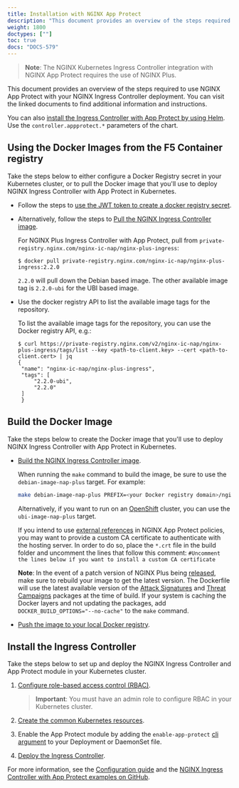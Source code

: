 ```yaml
---
title: Installation with NGINX App Protect
description: "This document provides an overview of the steps required to use NGINX App Protect with your NGINX Ingress Controller deployment."
weight: 1800
doctypes: [""]
toc: true
docs: "DOCS-579"
---
```


> **Note**: The NGINX Kubernetes Ingress Controller integration with NGINX App Protect requires the use of NGINX Plus.

This document provides an overview of the steps required to use NGINX App Protect with your NGINX Ingress Controller deployment. You can visit the linked documents to find additional information and instructions.

You can also [install the Ingress Controller with App Protect by using Helm](/nginx-ingress-controller/installation/installation-with-helm/). Use the `controller.appprotect.*` parameters of the chart.

## Using the Docker Images from the F5 Container registry

Take the steps below to either configure a Docker Registry secret in your Kubernetes cluster, or to pull the Docker image that you'll use to deploy NGINX Ingress Controller with App Protect in Kubernetes.

- Follow the steps to [use the JWT token to create a docker registry secret](/nginx-ingress-controller/installation/using-the-jwt-token-docker-secret).

- Alternatively, follow the steps to [Pull the NGINX Ingress Controller image](/nginx-ingress-controller/installation/pulling-ingress-controller-image).

    For NGINX Plus Ingress Controller with App Protect, pull from `private-registry.nginx.com/nginx-ic-nap/nginx-plus-ingress`:
   ```
   $ docker pull private-registry.nginx.com/nginx-ic-nap/nginx-plus-ingress:2.2.0
   ```
    `2.2.0` will pull down the Debian based image. The other available image tag is `2.2.0-ubi` for the UBI based image.

- Use the docker registry API to list the available image tags for the repository.

   To list the available image tags for the repository, you can use the Docker registry API, e.g.:
   ```
   $ curl https://private-registry.nginx.com/v2/nginx-ic-nap/nginx-plus-ingress/tags/list --key <path-to-client.key> --cert <path-to-client.cert> | jq
   {
    "name": "nginx-ic-nap/nginx-plus-ingress",
    "tags": [
        "2.2.0-ubi",
        "2.2.0"
    ]
    }
   ```

## Build the Docker Image

Take the steps below to create the Docker image that you'll use to deploy NGINX Ingress Controller with App Protect in Kubernetes.

- [Build the NGINX Ingress Controller image](/nginx-ingress-controller/installation/building-ingress-controller-image).

    When running the `make` command to build the image, be sure to use the `debian-image-nap-plus` target. For example:

    ```bash
    make debian-image-nap-plus PREFIX=<your Docker registry domain>/nginx-plus-ingress
    ```
    Alternatively, if you want to run on an [OpenShift](https://www.openshift.com/) cluster, you can use the `ubi-image-nap-plus` target.

    If you intend to use [external references](https://docs.nginx.com/nginx-app-protect/configuration/#external-references) in NGINX App Protect policies, you may want to provide a custom CA certificate to authenticate with the hosting server.
    In order to do so, place the `*.crt` file in the build folder and uncomment the lines that follow this comment:
    `#Uncomment the lines below if you want to install a custom CA certificate`

    **Note**: In the event of a patch version of NGINX Plus being [released](/nginx/releases/), make sure to rebuild your image to get the latest version. The Dockerfile will use the latest available version of the [Attack Signatures](/nginx-app-protect/configuration/#attack-signatures) and [Threat Campaigns](/nginx-app-protect/configuration/#threat-campaigns) packages at the time of build. If your system is caching the Docker layers and not updating the packages, add `DOCKER_BUILD_OPTIONS="--no-cache"` to the `make` command.

- [Push the image to your local Docker registry](/nginx-ingress-controller/installation/building-ingress-controller-image/#building-the-image-and-pushing-it-to-the-private-registry).

## Install the Ingress Controller

Take the steps below to set up and deploy the NGINX Ingress Controller and App Protect module in your Kubernetes cluster.

1. [Configure role-based access control (RBAC)](/nginx-ingress-controller/installation/installation-with-manifests/#1-configure-rbac).

    > **Important**: You must have an admin role to configure RBAC in your Kubernetes cluster.

2. [Create the common Kubernetes resources](/nginx-ingress-controller/installation/installation-with-manifests/#2-create-common-resources).
3. Enable the App Protect module by adding the `enable-app-protect` [cli argument](/nginx-ingress-controller/configuration/global-configuration/command-line-arguments/#cmdoption-enable-app-protect) to your Deployment or DaemonSet file.
4. [Deploy the Ingress Controller](/nginx-ingress-controller/installation/installation-with-manifests/#3-deploy-the-ingress-controller).

For more information, see the [Configuration guide](/nginx-ingress-controller/app-protect/configuration) and the [NGINX Ingress Controller with App Protect examples on GitHub](https://github.com/nginxinc/kubernetes-ingress/tree/v2.2.0/examples/appprotect).
